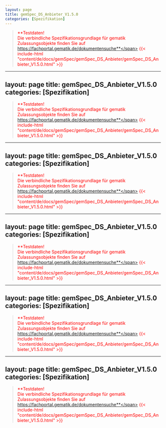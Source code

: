 ```yaml
---
layout: page
title: gemSpec_DS_Anbieter_V1.5.0
categories: [Spezifikation]
---
```

> <span style="color:red">**Testdaten!<br>Die verbindliche Spezifikationsgrundlage für gematik Zulassungsobjekte finden Sie auf https://fachportal.gematik.de/dokumentensuche**</span>
{{< include-html "content/de/docs/gemSpec/gemSpec_DS_Anbieter/gemSpec_DS_Anbieter_V1.5.0.html" >}}
---
layout: page
title: gemSpec_DS_Anbieter_V1.5.0
categories: [Spezifikation]
---
> <span style="color:red">**Testdaten!<br>Die verbindliche Spezifikationsgrundlage für gematik Zulassungsobjekte finden Sie auf https://fachportal.gematik.de/dokumentensuche**</span>
{{< include-html "content/de/docs/gemSpec/gemSpec_DS_Anbieter/gemSpec_DS_Anbieter_V1.5.0.html" >}}
---
layout: page
title: gemSpec_DS_Anbieter_V1.5.0
categories: [Spezifikation]
---
> <span style="color:red">**Testdaten!<br>Die verbindliche Spezifikationsgrundlage für gematik Zulassungsobjekte finden Sie auf https://fachportal.gematik.de/dokumentensuche**</span>
{{< include-html "content/de/docs/gemSpec/gemSpec_DS_Anbieter/gemSpec_DS_Anbieter_V1.5.0.html" >}}
---
layout: page
title: gemSpec_DS_Anbieter_V1.5.0
categories: [Spezifikation]
---
> <span style="color:red">**Testdaten!<br>Die verbindliche Spezifikationsgrundlage für gematik Zulassungsobjekte finden Sie auf https://fachportal.gematik.de/dokumentensuche**</span>
{{< include-html "content/de/docs/gemSpec/gemSpec_DS_Anbieter/gemSpec_DS_Anbieter_V1.5.0.html" >}}
---
layout: page
title: gemSpec_DS_Anbieter_V1.5.0
categories: [Spezifikation]
---
> <span style="color:red">**Testdaten!<br>Die verbindliche Spezifikationsgrundlage für gematik Zulassungsobjekte finden Sie auf https://fachportal.gematik.de/dokumentensuche**</span>
{{< include-html "content/de/docs/gemSpec/gemSpec_DS_Anbieter/gemSpec_DS_Anbieter_V1.5.0.html" >}}
---
layout: page
title: gemSpec_DS_Anbieter_V1.5.0
categories: [Spezifikation]
---
> <span style="color:red">**Testdaten!<br>Die verbindliche Spezifikationsgrundlage für gematik Zulassungsobjekte finden Sie auf https://fachportal.gematik.de/dokumentensuche**</span>
{{< include-html "content/de/docs/gemSpec/gemSpec_DS_Anbieter/gemSpec_DS_Anbieter_V1.5.0.html" >}}
